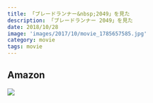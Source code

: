 ```yaml
---
title: 「ブレードランナー&nbsp;2049」を見た
description: 「ブレードランナー 2049」を見た
date: 2018/10/28
image: 'images/2017/10/movie_1785657585.jpg'
category: movie
tags: movie
---
```


## Amazon

[![](http://images-jp.amazon.com/images/P/1785657585.09.MAIN._SCLZZZZZZZ_.jpg)](https://www.amazon.co.jp/dp/1785657585/)
